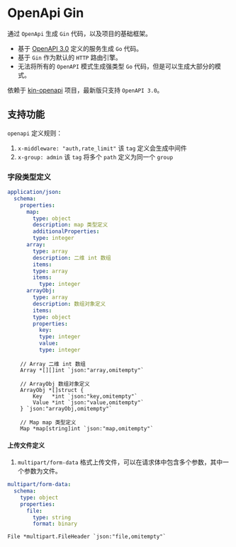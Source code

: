 # OpenApi Gin

通过 `OpenApi` 生成 `Gin` 代码，以及项目的基础框架。

* 基于 [OpenAPI 3.0](https://github.com/OAI/OpenAPI-Specification/blob/main/versions/3.0.0.md) 定义的服务生成 `Go` 代码。
* 基于 `Gin` 作为默认的 `HTTP` 路由引擎。
* 无法将所有的 `OpenAPI` 模式生成强类型 `Go` 代码，但是可以生成大部分的模式。

依赖于 [kin-openapi](https://github.com/getkin/kin-openapi) 项目，最新版只支持 `OpenAPI 3.0`。

## 支持功能
`openapi` 定义规则：
1. `x-middleware: "auth,rate_limit"` 该 `tag` 定义会生成中间件
2. `x-group: admin` 该 `tag` 将多个 `path` 定义为同一个 `group`

### 字段类型定义

```yaml
application/json:
  schema:
    properties:
      map:
        type: object
        description: map 类型定义
        additionalProperties:
        type: integer
      array:
        type: array
        description: 二维 int 数组
        items:
        type: array
        items:
          type: integer
      arrayObj:
        type: array
        description: 数组对象定义
        items:
        type: object
        properties:
          key:
          type: integer
          value:
          type: integer
```
```golang
	// Array 二维 int 数组
	Array *[][]int `json:"array,omitempty"`

	// ArrayObj 数组对象定义
	ArrayObj *[]struct {
		Key   *int `json:"key,omitempty"`
		Value *int `json:"value,omitempty"`
	} `json:"arrayObj,omitempty"`

	// Map map 类型定义
	Map *map[string]int `json:"map,omitempty"`
```

#### 上传文件定义
1. `multipart/form-data` 格式上传文件，可以在请求体中包含多个参数，其中一个参数为文件。
```yaml
multipart/form-data:
  schema:
    type: object
    properties:
      file:
        type: string
        format: binary
```

```golang
File *multipart.FileHeader `json:"file,omitempty"`
```
